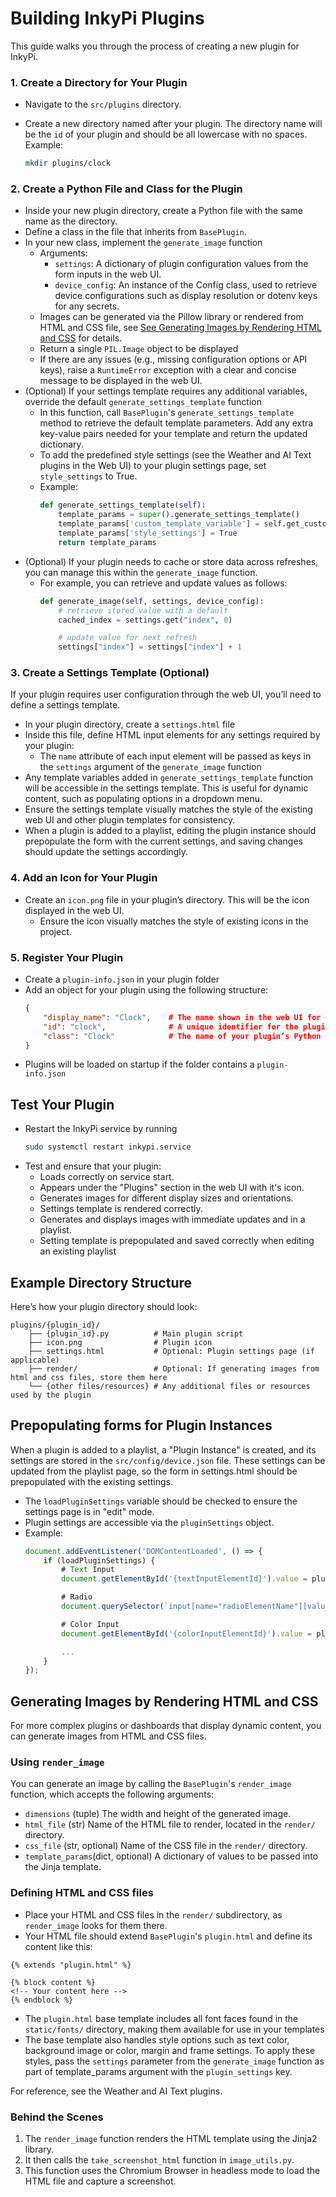 # Building InkyPi Plugins

This guide walks you through the process of creating a new plugin for InkyPi. 

### 1. Create a Directory for Your Plugin

- Navigate to the `src/plugins` directory.
- Create a new directory named after your plugin. The directory name will be the `id` of your plugin and should be all lowercase with no spaces. Example:

  ```bash
  mkdir plugins/clock
  ```

### 2. Create a Python File and Class for the Plugin

- Inside your new plugin directory, create a Python file with the same name as the directory.
- Define a class in the file that inherits from `BasePlugin`.
- In your new class, implement the `generate_image` function
    - Arguments:
        - `settings`: A dictionary of plugin configuration values from the form inputs in the web UI.
        - `device_config`: An instance of the Config class, used to retrieve device configurations such as display resolution or dotenv keys for any secrets.
    - Images can be generated via the Pillow library or rendered from HTML and CSS file, see [See Generating Images by Rendering HTML and CSS](#generating-images-by-rendering-html-and-css) for details.
    - Return a single `PIL.Image` object to be displayed
    - If there are any issues (e.g., missing configuration options or API keys), raise a `RuntimeError` exception with a clear and concise message to be displayed in the web UI.
- (Optional) If your settings template requires any additional variables, override the default `generate_settings_template` function
    - In this function, call `BasePlugin`'s `generate_settings_template` method to retrieve the default template parameters. Add any extra key-value pairs needed for your template and return the updated dictionary.
    - To add the predefined style settings (see the Weather and AI Text plugins in the Web UI) to your plugin settings page, set `style_settings` to True.
    - Example:
        ```python
        def generate_settings_template(self):
            template_params = super().generate_settings_template()
            template_params['custom_template_variable'] = self.get_custom_variable()
            template_params['style_settings'] = True
            return template_params
        ```
- (Optional) If your plugin needs to cache or store data across refreshes, you can manage this within the `generate_image` function.
    - For example, you can retrieve and update values as follows:
        ```python
        def generate_image(self, settings, device_config):
            # retrieve stored value with a default
            cached_index = settings.get("index", 0)

            # update value for next refresh
            settings["index"] = settings["index"] + 1
        ```

### 3. Create a Settings Template (Optional)

If your plugin requires user configuration through the web UI, you’ll need to define a settings template.
- In your plugin directory, create a `settings.html` file
- Inside this file, define HTML input elements for any settings required by your plugin:
    - The `name` attribute of each input element will be passed as keys in the `settings` argument of the `generate_image` function
- Any template variables added in `generate_settings_template` function will be accessible in the settings template. This is useful for dynamic content, such as populating options in a dropdown menu.
- Ensure the settings template visually matches the style of the existing web UI and other plugin templates for consistency.
- When a plugin is added to a playlist, editing the plugin instance should prepopulate the form with the current settings, and saving changes should update the settings accordingly. 

### 4. Add an Icon for Your Plugin

- Create an `icon.png` file in your plugin’s directory. This will be the icon displayed in the web UI.
    - Ensure the icon visually matches the style of existing icons in the project.

### 5. Register Your Plugin

- Create a `plugin-info.json` in your plugin folder
- Add an object for your plugin using the following structure:
    ```json
    {
        "display_name": "Clock",    # The name shown in the web UI for the plugin.
        "id": "clock",              # A unique identifier for the plugin (use lowercase and avoid spaces)
        "class": "Clock"            # The name of your plugin’s Python class.
    }
    ```
- Plugins will be loaded on startup if the folder contains a `plugin-info.json`

## Test Your Plugin

- Restart the InkyPi service by running
    ```bash
    sudo systemctl restart inkypi.service
    ```
- Test and ensure that your plugin:
    - Loads correctly on service start.
    - Appears under the "Plugins" section in the web UI with it's icon.
    - Generates images for different display sizes and orientations.
    - Settings template is rendered correctly.
    - Generates and displays images with immediate updates and in a playlist.
    - Setting template is prepopulated and saved correctly when editing an existing playlist

## Example Directory Structure

Here’s how your plugin directory should look:

```
plugins/{plugin_id}/
    ├── {plugin_id}.py          # Main plugin script
    ├── icon.png                # Plugin icon
    ├── settings.html           # Optional: Plugin settings page (if applicable)
    ├── render/                 # Optional: If generating images from html and css files, store them here
    └── {other files/resources} # Any additional files or resources used by the plugin
```

## Prepopulating forms for Plugin Instances

When a plugin is added to a playlist, a "Plugin Instance" is created, and its settings are stored in the `src/config/device.json` file. These settings can be updated from the playlist page, so the form in settings.html should be prepopulated with the existing settings.

- The `loadPluginSettings` variable should be checked to ensure the settings page is in "edit" mode.
- Plugin settings are accessible via the `pluginSettings` object.
- Example:
    ```JavaScript
    document.addEventListener('DOMContentLoaded', () => {     
        if (loadPluginSettings) {
            # Text Input
            document.getElementById('{textInputElementId}').value = pluginSettings.textInpuElementName || '';

            # Radio
            document.querySelector(`input[name="radioElementName"][value="${pluginSettings.radioElementName}"]`).checked = true;

            # Color Input
            document.getElementById('{colorInputElementId}').value = pluginSettings.colorInputElementName

            ...
        }
    });
    ```

## Generating Images by Rendering HTML and CSS

For more complex plugins or dashboards that display dynamic content, you can generate images from HTML and CSS files.

### Using `render_image`
You can generate an image by calling the `BasePlugin`'s `render_image` function, which accepts the following arguments:
- `dimensions` (tuple)                  The width and height of the generated image.
- `html_file` (str)                     Name of the HTML file to render, located in the `render/` directory.
- `css_file` (str, optional)            Name of the CSS file in the `render/` directory.
- `template_params`(dict, optional)     A dictionary of values to be passed into the Jinja template.

### Defining HTML and CSS files
- Place your HTML and CSS files in the `render/` subdirectory, as `render_image` looks for them there.
- Your HTML file should extend `BasePlugin`'s `plugin.html` and define its content like this:
```
{% extends "plugin.html" %}

{% block content %}
<!-- Your content here -->
{% endblock %}
```
- The `plugin.html` base template includes all font faces found in the `static/fonts/` directory, making them available for use in your templates
- The base template also handles style options such as text color, background image or color, margin and frame settings. To apply these styles, pass the `settings` parameter from the `generate_image` function as part of template_params argument with the `plugin_settings` key.

For reference, see the Weather and AI Text plugins.

### Behind the Scenes
1. The `render_image` function renders the HTML template using the Jinja2 library.
2. It then calls the `take_screenshot_html` function in `image_utils.py`.
3. This function uses the Chromium Browser in headless mode to load the HTML file and capture a screenshot.
